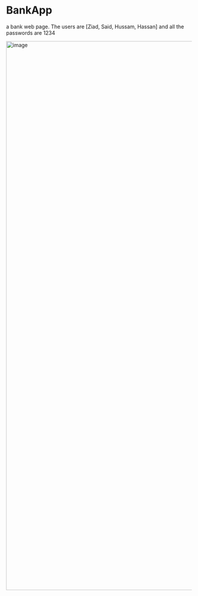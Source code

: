 # BankApp
 a bank web page.
 The users are [Ziad, Said, Hussam, Hassan] and all the passwords are 1234

<img width="2707" height="1490" alt="image" src="https://github.com/user-attachments/assets/2e5acbdb-342b-4af6-9974-04f48674014e" />
